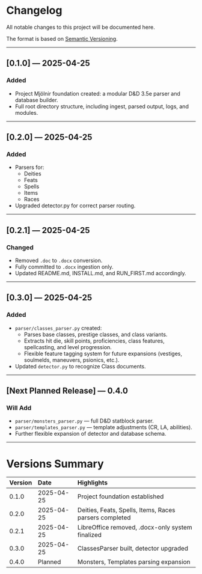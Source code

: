 # Changelog
All notable changes to this project will be documented here.

The format is based on [Semantic Versioning](https://semver.org/).

---

## [0.1.0] — 2025-04-25

### Added
- Project Mjölnir foundation created: a modular D&D 3.5e parser and database builder.
- Full root directory structure, including ingest, parsed output, logs, and modules.

---

## [0.2.0] — 2025-04-25

### Added
- Parsers for:
  - Deities
  - Feats
  - Spells
  - Items
  - Races
- Upgraded detector.py for correct parser routing.

---

## [0.2.1] — 2025-04-25

### Changed
- Removed `.doc` to `.docx` conversion.
- Fully committed to `.docx` ingestion only.
- Updated README.md, INSTALL.md, and RUN_FIRST.md accordingly.

---

## [0.3.0] — 2025-04-25

### Added
- `parser/classes_parser.py` created:
  - Parses base classes, prestige classes, and class variants.
  - Extracts hit die, skill points, proficiencies, class features, spellcasting, and level progression.
  - Flexible feature tagging system for future expansions (vestiges, soulmelds, maneuvers, psionics, etc.).
- Updated `detector.py` to recognize Class documents.

---

## [Next Planned Release] — 0.4.0

### Will Add
- `parser/monsters_parser.py` — full D&D statblock parser.
- `parser/templates_parser.py` — template adjustments (CR, LA, abilities).
- Further flexible expansion of detector and database schema.

---

# Versions Summary

| Version | Date | Highlights |
|:---|:---|:---|
| 0.1.0 | 2025-04-25 | Project foundation established |
| 0.2.0 | 2025-04-25 | Deities, Feats, Spells, Items, Races parsers completed |
| 0.2.1 | 2025-04-25 | LibreOffice removed, .docx-only system finalized |
| 0.3.0 | 2025-04-25 | ClassesParser built, detector upgraded |
| 0.4.0 | Planned | Monsters, Templates parsing expansion |
